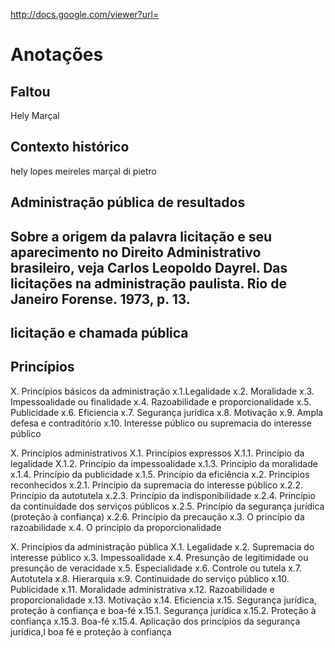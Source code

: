 http://docs.google.com/viewer?url=

Anotações
=========

Faltou
------
  Hely
  Marçal

Contexto histórico
------------------
hely lopes meireles
marçal
di pietro

Administração pública de resultados
-----------------------------------
Sobre a origem da palavra licitação e seu aparecimento no Direito Administrativo brasileiro, veja Carlos Leopoldo Dayrel. Das licitações na administração paulista. Rio de Janeiro Forense. 1973, p. 13.
---------------------------------------------------------------------------------------------------------------------------------------------------------------------------------------------------------
licitação e chamada pública
---------------------------
Princípios
----------
X. Princípios básicos da administração
x.1.Legalidade
x.2. Moralidade
x.3. Impessoalidade ou finalidade
x.4. Razoabilidade e proporcionalidade
x.5. Publicidade
x.6. Eficiencia
x.7. Segurança jurídica
x.8. Motivação 
x.9. Ampla defesa e contraditório
x.10. Interesse público ou supremacia do interesse público



X. Princípios administrativos
X.1. Princípios expressos
X.1.1. Princípio da legalidade
X.1.2. Princípio da impessoalidade
x.1.3. Princípio da moralidade
x.1.4. Princípio da publicidade
x.1.5. Princípio da eficiência
x.2. Princípios reconhecidos
x.2.1. Princípio da supremacia do interesse público
x.2.2. Princípio da autotutela
x.2.3. Princípio da indisponibilidade
x.2.4. Princípio da continuidade dos serviços públicos
x.2.5. Princípio da segurança jurídica (proteção à confiança)
x.2.6. Princípio da precaução
x.3. O princípio da razoabilidade
x.4. O princípio da proporcionalidade



X. Princípios da administração pública
X.1. Legalidade
x.2. Supremacia do interesse público
x.3. Impessoalidade
x.4. Presunção de legitimidade ou presunção de veracidade
x.5. Especialidade
x.6. Controle ou tutela
x.7. Autotutela
x.8. Hierarquia
x.9. Continuidade do serviço público
x.10. Publicidade
x.11. Moralidade administrativa
x.12. Razoabilidade e proporcionalidade
x.13. Motivação 
x.14. Eficiencia
x.15. Segurança jurídica, proteção à confiança e boa-fé
x.15.1. Segurança jurídica
x.15.2. Proteção à confiança
x.15.3. Boa-fé
x.15.4. Aplicação dos princípios da segurança jurídica,l boa fé e proteção à confiança




